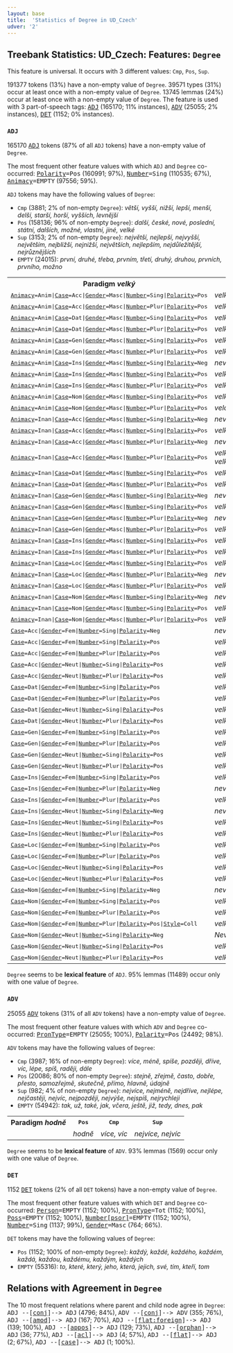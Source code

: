 ```yaml
---
layout: base
title:  'Statistics of Degree in UD_Czech'
udver: '2'
---
```


## Treebank Statistics: UD_Czech: Features: `Degree`

This feature is universal.
It occurs with 3 different values: `Cmp`, `Pos`, `Sup`.

191377 tokens (13%) have a non-empty value of `Degree`.
39571 types (31%) occur at least once with a non-empty value of `Degree`.
13745 lemmas (24%) occur at least once with a non-empty value of `Degree`.
The feature is used with 3 part-of-speech tags: <tt><a href="cs-pos-ADJ.html">ADJ</a></tt> (165170; 11% instances), <tt><a href="cs-pos-ADV.html">ADV</a></tt> (25055; 2% instances), <tt><a href="cs-pos-DET.html">DET</a></tt> (1152; 0% instances).

### `ADJ`

165170 <tt><a href="cs-pos-ADJ.html">ADJ</a></tt> tokens (87% of all `ADJ` tokens) have a non-empty value of `Degree`.

The most frequent other feature values with which `ADJ` and `Degree` co-occurred: <tt><a href="cs-feat-Polarity.html">Polarity</a></tt><tt>=Pos</tt> (160991; 97%), <tt><a href="cs-feat-Number.html">Number</a></tt><tt>=Sing</tt> (110535; 67%), <tt><a href="cs-feat-Animacy.html">Animacy</a></tt><tt>=EMPTY</tt> (97556; 59%).

`ADJ` tokens may have the following values of `Degree`:

* `Cmp` (3881; 2% of non-empty `Degree`): <em>větší, vyšší, nižší, lepší, menší, delší, starší, horší, vyšších, levnější</em>
* `Pos` (158136; 96% of non-empty `Degree`): <em>další, české, nové, poslední, státní, dalších, možné, vlastní, jiné, velké</em>
* `Sup` (3153; 2% of non-empty `Degree`): <em>největší, nejlepší, nejvyšší, největším, nejbližší, nejnižší, největších, nejlepším, nejdůležitější, nejrůznějších</em>
* `EMPTY` (24015): <em>první, druhé, třeba, prvním, třetí, druhý, druhou, prvních, prvního, možno</em>

<table>
  <tr><th>Paradigm <i>velký</i></th><th><tt>Pos</tt></th><th><tt>Cmp</tt></th><th><tt>Sup</tt></th></tr>
  <tr><td><tt><tt><a href="cs-feat-Animacy.html">Animacy</a></tt><tt>=Anim</tt>|<tt><a href="cs-feat-Case.html">Case</a></tt><tt>=Acc</tt>|<tt><a href="cs-feat-Gender.html">Gender</a></tt><tt>=Masc</tt>|<tt><a href="cs-feat-Number.html">Number</a></tt><tt>=Sing</tt>|<tt><a href="cs-feat-Polarity.html">Polarity</a></tt><tt>=Pos</tt></tt></td><td><em>velkého</em></td><td></td><td><em>největšího</em></td></tr>
  <tr><td><tt><tt><a href="cs-feat-Animacy.html">Animacy</a></tt><tt>=Anim</tt>|<tt><a href="cs-feat-Case.html">Case</a></tt><tt>=Acc</tt>|<tt><a href="cs-feat-Gender.html">Gender</a></tt><tt>=Masc</tt>|<tt><a href="cs-feat-Number.html">Number</a></tt><tt>=Plur</tt>|<tt><a href="cs-feat-Polarity.html">Polarity</a></tt><tt>=Pos</tt></tt></td><td><em>velké</em></td><td></td><td><em>největší</em></td></tr>
  <tr><td><tt><tt><a href="cs-feat-Animacy.html">Animacy</a></tt><tt>=Anim</tt>|<tt><a href="cs-feat-Case.html">Case</a></tt><tt>=Dat</tt>|<tt><a href="cs-feat-Gender.html">Gender</a></tt><tt>=Masc</tt>|<tt><a href="cs-feat-Number.html">Number</a></tt><tt>=Sing</tt>|<tt><a href="cs-feat-Polarity.html">Polarity</a></tt><tt>=Pos</tt></tt></td><td><em>velkému</em></td><td></td><td><em>největšímu</em></td></tr>
  <tr><td><tt><tt><a href="cs-feat-Animacy.html">Animacy</a></tt><tt>=Anim</tt>|<tt><a href="cs-feat-Case.html">Case</a></tt><tt>=Dat</tt>|<tt><a href="cs-feat-Gender.html">Gender</a></tt><tt>=Masc</tt>|<tt><a href="cs-feat-Number.html">Number</a></tt><tt>=Plur</tt>|<tt><a href="cs-feat-Polarity.html">Polarity</a></tt><tt>=Pos</tt></tt></td><td><em>velkým</em></td><td></td><td><em>největším</em></td></tr>
  <tr><td><tt><tt><a href="cs-feat-Animacy.html">Animacy</a></tt><tt>=Anim</tt>|<tt><a href="cs-feat-Case.html">Case</a></tt><tt>=Gen</tt>|<tt><a href="cs-feat-Gender.html">Gender</a></tt><tt>=Masc</tt>|<tt><a href="cs-feat-Number.html">Number</a></tt><tt>=Sing</tt>|<tt><a href="cs-feat-Polarity.html">Polarity</a></tt><tt>=Pos</tt></tt></td><td><em>velkého</em></td><td><em>většího</em></td><td><em>největšího</em></td></tr>
  <tr><td><tt><tt><a href="cs-feat-Animacy.html">Animacy</a></tt><tt>=Anim</tt>|<tt><a href="cs-feat-Case.html">Case</a></tt><tt>=Gen</tt>|<tt><a href="cs-feat-Gender.html">Gender</a></tt><tt>=Masc</tt>|<tt><a href="cs-feat-Number.html">Number</a></tt><tt>=Plur</tt>|<tt><a href="cs-feat-Polarity.html">Polarity</a></tt><tt>=Pos</tt></tt></td><td><em>velkých</em></td><td></td><td><em>největších</em></td></tr>
  <tr><td><tt><tt><a href="cs-feat-Animacy.html">Animacy</a></tt><tt>=Anim</tt>|<tt><a href="cs-feat-Case.html">Case</a></tt><tt>=Ins</tt>|<tt><a href="cs-feat-Gender.html">Gender</a></tt><tt>=Masc</tt>|<tt><a href="cs-feat-Number.html">Number</a></tt><tt>=Sing</tt>|<tt><a href="cs-feat-Polarity.html">Polarity</a></tt><tt>=Neg</tt></tt></td><td><em>nevelkým</em></td><td></td><td></td></tr>
  <tr><td><tt><tt><a href="cs-feat-Animacy.html">Animacy</a></tt><tt>=Anim</tt>|<tt><a href="cs-feat-Case.html">Case</a></tt><tt>=Ins</tt>|<tt><a href="cs-feat-Gender.html">Gender</a></tt><tt>=Masc</tt>|<tt><a href="cs-feat-Number.html">Number</a></tt><tt>=Sing</tt>|<tt><a href="cs-feat-Polarity.html">Polarity</a></tt><tt>=Pos</tt></tt></td><td><em>velkým</em></td><td></td><td><em>největším</em></td></tr>
  <tr><td><tt><tt><a href="cs-feat-Animacy.html">Animacy</a></tt><tt>=Anim</tt>|<tt><a href="cs-feat-Case.html">Case</a></tt><tt>=Ins</tt>|<tt><a href="cs-feat-Gender.html">Gender</a></tt><tt>=Masc</tt>|<tt><a href="cs-feat-Number.html">Number</a></tt><tt>=Plur</tt>|<tt><a href="cs-feat-Polarity.html">Polarity</a></tt><tt>=Pos</tt></tt></td><td><em>velkými</em></td><td></td><td><em>největšími</em></td></tr>
  <tr><td><tt><tt><a href="cs-feat-Animacy.html">Animacy</a></tt><tt>=Anim</tt>|<tt><a href="cs-feat-Case.html">Case</a></tt><tt>=Nom</tt>|<tt><a href="cs-feat-Gender.html">Gender</a></tt><tt>=Masc</tt>|<tt><a href="cs-feat-Number.html">Number</a></tt><tt>=Sing</tt>|<tt><a href="cs-feat-Polarity.html">Polarity</a></tt><tt>=Pos</tt></tt></td><td><em>velký</em></td><td><em>větší</em></td><td><em>největší</em></td></tr>
  <tr><td><tt><tt><a href="cs-feat-Animacy.html">Animacy</a></tt><tt>=Anim</tt>|<tt><a href="cs-feat-Case.html">Case</a></tt><tt>=Nom</tt>|<tt><a href="cs-feat-Gender.html">Gender</a></tt><tt>=Masc</tt>|<tt><a href="cs-feat-Number.html">Number</a></tt><tt>=Plur</tt>|<tt><a href="cs-feat-Polarity.html">Polarity</a></tt><tt>=Pos</tt></tt></td><td><em>velcí</em></td><td><em>větší</em></td><td><em>největší</em></td></tr>
  <tr><td><tt><tt><a href="cs-feat-Animacy.html">Animacy</a></tt><tt>=Inan</tt>|<tt><a href="cs-feat-Case.html">Case</a></tt><tt>=Acc</tt>|<tt><a href="cs-feat-Gender.html">Gender</a></tt><tt>=Masc</tt>|<tt><a href="cs-feat-Number.html">Number</a></tt><tt>=Sing</tt>|<tt><a href="cs-feat-Polarity.html">Polarity</a></tt><tt>=Neg</tt></tt></td><td><em>nevelký</em></td><td></td><td></td></tr>
  <tr><td><tt><tt><a href="cs-feat-Animacy.html">Animacy</a></tt><tt>=Inan</tt>|<tt><a href="cs-feat-Case.html">Case</a></tt><tt>=Acc</tt>|<tt><a href="cs-feat-Gender.html">Gender</a></tt><tt>=Masc</tt>|<tt><a href="cs-feat-Number.html">Number</a></tt><tt>=Sing</tt>|<tt><a href="cs-feat-Polarity.html">Polarity</a></tt><tt>=Pos</tt></tt></td><td><em>velký</em></td><td><em>větší</em></td><td><em>největší</em></td></tr>
  <tr><td><tt><tt><a href="cs-feat-Animacy.html">Animacy</a></tt><tt>=Inan</tt>|<tt><a href="cs-feat-Case.html">Case</a></tt><tt>=Acc</tt>|<tt><a href="cs-feat-Gender.html">Gender</a></tt><tt>=Masc</tt>|<tt><a href="cs-feat-Number.html">Number</a></tt><tt>=Plur</tt>|<tt><a href="cs-feat-Polarity.html">Polarity</a></tt><tt>=Neg</tt></tt></td><td><em>nevelké</em></td><td></td><td></td></tr>
  <tr><td><tt><tt><a href="cs-feat-Animacy.html">Animacy</a></tt><tt>=Inan</tt>|<tt><a href="cs-feat-Case.html">Case</a></tt><tt>=Acc</tt>|<tt><a href="cs-feat-Gender.html">Gender</a></tt><tt>=Masc</tt>|<tt><a href="cs-feat-Number.html">Number</a></tt><tt>=Plur</tt>|<tt><a href="cs-feat-Polarity.html">Polarity</a></tt><tt>=Pos</tt></tt></td><td><em>velké, velkými</em></td><td><em>větší</em></td><td><em>největší</em></td></tr>
  <tr><td><tt><tt><a href="cs-feat-Animacy.html">Animacy</a></tt><tt>=Inan</tt>|<tt><a href="cs-feat-Case.html">Case</a></tt><tt>=Dat</tt>|<tt><a href="cs-feat-Gender.html">Gender</a></tt><tt>=Masc</tt>|<tt><a href="cs-feat-Number.html">Number</a></tt><tt>=Sing</tt>|<tt><a href="cs-feat-Polarity.html">Polarity</a></tt><tt>=Pos</tt></tt></td><td><em>velkému</em></td><td><em>většímu</em></td><td><em>největšímu</em></td></tr>
  <tr><td><tt><tt><a href="cs-feat-Animacy.html">Animacy</a></tt><tt>=Inan</tt>|<tt><a href="cs-feat-Case.html">Case</a></tt><tt>=Dat</tt>|<tt><a href="cs-feat-Gender.html">Gender</a></tt><tt>=Masc</tt>|<tt><a href="cs-feat-Number.html">Number</a></tt><tt>=Plur</tt>|<tt><a href="cs-feat-Polarity.html">Polarity</a></tt><tt>=Pos</tt></tt></td><td><em>velkým</em></td><td><em>větším</em></td><td><em>největším</em></td></tr>
  <tr><td><tt><tt><a href="cs-feat-Animacy.html">Animacy</a></tt><tt>=Inan</tt>|<tt><a href="cs-feat-Case.html">Case</a></tt><tt>=Gen</tt>|<tt><a href="cs-feat-Gender.html">Gender</a></tt><tt>=Masc</tt>|<tt><a href="cs-feat-Number.html">Number</a></tt><tt>=Sing</tt>|<tt><a href="cs-feat-Polarity.html">Polarity</a></tt><tt>=Neg</tt></tt></td><td><em>nevelkého</em></td><td></td><td></td></tr>
  <tr><td><tt><tt><a href="cs-feat-Animacy.html">Animacy</a></tt><tt>=Inan</tt>|<tt><a href="cs-feat-Case.html">Case</a></tt><tt>=Gen</tt>|<tt><a href="cs-feat-Gender.html">Gender</a></tt><tt>=Masc</tt>|<tt><a href="cs-feat-Number.html">Number</a></tt><tt>=Sing</tt>|<tt><a href="cs-feat-Polarity.html">Polarity</a></tt><tt>=Pos</tt></tt></td><td><em>velkého</em></td><td><em>většího</em></td><td><em>největšího</em></td></tr>
  <tr><td><tt><tt><a href="cs-feat-Animacy.html">Animacy</a></tt><tt>=Inan</tt>|<tt><a href="cs-feat-Case.html">Case</a></tt><tt>=Gen</tt>|<tt><a href="cs-feat-Gender.html">Gender</a></tt><tt>=Masc</tt>|<tt><a href="cs-feat-Number.html">Number</a></tt><tt>=Plur</tt>|<tt><a href="cs-feat-Polarity.html">Polarity</a></tt><tt>=Neg</tt></tt></td><td><em>nevelkých</em></td><td></td><td></td></tr>
  <tr><td><tt><tt><a href="cs-feat-Animacy.html">Animacy</a></tt><tt>=Inan</tt>|<tt><a href="cs-feat-Case.html">Case</a></tt><tt>=Gen</tt>|<tt><a href="cs-feat-Gender.html">Gender</a></tt><tt>=Masc</tt>|<tt><a href="cs-feat-Number.html">Number</a></tt><tt>=Plur</tt>|<tt><a href="cs-feat-Polarity.html">Polarity</a></tt><tt>=Pos</tt></tt></td><td><em>velkých</em></td><td><em>větších</em></td><td><em>největších</em></td></tr>
  <tr><td><tt><tt><a href="cs-feat-Animacy.html">Animacy</a></tt><tt>=Inan</tt>|<tt><a href="cs-feat-Case.html">Case</a></tt><tt>=Ins</tt>|<tt><a href="cs-feat-Gender.html">Gender</a></tt><tt>=Masc</tt>|<tt><a href="cs-feat-Number.html">Number</a></tt><tt>=Sing</tt>|<tt><a href="cs-feat-Polarity.html">Polarity</a></tt><tt>=Pos</tt></tt></td><td><em>velkým</em></td><td><em>větším</em></td><td><em>největším</em></td></tr>
  <tr><td><tt><tt><a href="cs-feat-Animacy.html">Animacy</a></tt><tt>=Inan</tt>|<tt><a href="cs-feat-Case.html">Case</a></tt><tt>=Ins</tt>|<tt><a href="cs-feat-Gender.html">Gender</a></tt><tt>=Masc</tt>|<tt><a href="cs-feat-Number.html">Number</a></tt><tt>=Plur</tt>|<tt><a href="cs-feat-Polarity.html">Polarity</a></tt><tt>=Pos</tt></tt></td><td><em>velkými</em></td><td><em>většími</em></td><td><em>největšími</em></td></tr>
  <tr><td><tt><tt><a href="cs-feat-Animacy.html">Animacy</a></tt><tt>=Inan</tt>|<tt><a href="cs-feat-Case.html">Case</a></tt><tt>=Loc</tt>|<tt><a href="cs-feat-Gender.html">Gender</a></tt><tt>=Masc</tt>|<tt><a href="cs-feat-Number.html">Number</a></tt><tt>=Sing</tt>|<tt><a href="cs-feat-Polarity.html">Polarity</a></tt><tt>=Pos</tt></tt></td><td><em>velkém</em></td><td><em>větším</em></td><td><em>největším</em></td></tr>
  <tr><td><tt><tt><a href="cs-feat-Animacy.html">Animacy</a></tt><tt>=Inan</tt>|<tt><a href="cs-feat-Case.html">Case</a></tt><tt>=Loc</tt>|<tt><a href="cs-feat-Gender.html">Gender</a></tt><tt>=Masc</tt>|<tt><a href="cs-feat-Number.html">Number</a></tt><tt>=Plur</tt>|<tt><a href="cs-feat-Polarity.html">Polarity</a></tt><tt>=Neg</tt></tt></td><td><em>nevelkých</em></td><td></td><td></td></tr>
  <tr><td><tt><tt><a href="cs-feat-Animacy.html">Animacy</a></tt><tt>=Inan</tt>|<tt><a href="cs-feat-Case.html">Case</a></tt><tt>=Loc</tt>|<tt><a href="cs-feat-Gender.html">Gender</a></tt><tt>=Masc</tt>|<tt><a href="cs-feat-Number.html">Number</a></tt><tt>=Plur</tt>|<tt><a href="cs-feat-Polarity.html">Polarity</a></tt><tt>=Pos</tt></tt></td><td><em>velkých</em></td><td><em>větších</em></td><td><em>největších</em></td></tr>
  <tr><td><tt><tt><a href="cs-feat-Animacy.html">Animacy</a></tt><tt>=Inan</tt>|<tt><a href="cs-feat-Case.html">Case</a></tt><tt>=Nom</tt>|<tt><a href="cs-feat-Gender.html">Gender</a></tt><tt>=Masc</tt>|<tt><a href="cs-feat-Number.html">Number</a></tt><tt>=Sing</tt>|<tt><a href="cs-feat-Polarity.html">Polarity</a></tt><tt>=Neg</tt></tt></td><td><em>nevelký</em></td><td></td><td></td></tr>
  <tr><td><tt><tt><a href="cs-feat-Animacy.html">Animacy</a></tt><tt>=Inan</tt>|<tt><a href="cs-feat-Case.html">Case</a></tt><tt>=Nom</tt>|<tt><a href="cs-feat-Gender.html">Gender</a></tt><tt>=Masc</tt>|<tt><a href="cs-feat-Number.html">Number</a></tt><tt>=Sing</tt>|<tt><a href="cs-feat-Polarity.html">Polarity</a></tt><tt>=Pos</tt></tt></td><td><em>velký</em></td><td><em>větší</em></td><td><em>největší</em></td></tr>
  <tr><td><tt><tt><a href="cs-feat-Animacy.html">Animacy</a></tt><tt>=Inan</tt>|<tt><a href="cs-feat-Case.html">Case</a></tt><tt>=Nom</tt>|<tt><a href="cs-feat-Gender.html">Gender</a></tt><tt>=Masc</tt>|<tt><a href="cs-feat-Number.html">Number</a></tt><tt>=Plur</tt>|<tt><a href="cs-feat-Polarity.html">Polarity</a></tt><tt>=Pos</tt></tt></td><td><em>velké</em></td><td><em>větší</em></td><td><em>největší</em></td></tr>
  <tr><td><tt><tt><a href="cs-feat-Case.html">Case</a></tt><tt>=Acc</tt>|<tt><a href="cs-feat-Gender.html">Gender</a></tt><tt>=Fem</tt>|<tt><a href="cs-feat-Number.html">Number</a></tt><tt>=Sing</tt>|<tt><a href="cs-feat-Polarity.html">Polarity</a></tt><tt>=Neg</tt></tt></td><td><em>nevelkou</em></td><td></td><td></td></tr>
  <tr><td><tt><tt><a href="cs-feat-Case.html">Case</a></tt><tt>=Acc</tt>|<tt><a href="cs-feat-Gender.html">Gender</a></tt><tt>=Fem</tt>|<tt><a href="cs-feat-Number.html">Number</a></tt><tt>=Sing</tt>|<tt><a href="cs-feat-Polarity.html">Polarity</a></tt><tt>=Pos</tt></tt></td><td><em>velkou</em></td><td><em>větší</em></td><td><em>největší</em></td></tr>
  <tr><td><tt><tt><a href="cs-feat-Case.html">Case</a></tt><tt>=Acc</tt>|<tt><a href="cs-feat-Gender.html">Gender</a></tt><tt>=Fem</tt>|<tt><a href="cs-feat-Number.html">Number</a></tt><tt>=Plur</tt>|<tt><a href="cs-feat-Polarity.html">Polarity</a></tt><tt>=Pos</tt></tt></td><td><em>velké</em></td><td><em>větší</em></td><td><em>největší</em></td></tr>
  <tr><td><tt><tt><a href="cs-feat-Case.html">Case</a></tt><tt>=Acc</tt>|<tt><a href="cs-feat-Gender.html">Gender</a></tt><tt>=Neut</tt>|<tt><a href="cs-feat-Number.html">Number</a></tt><tt>=Sing</tt>|<tt><a href="cs-feat-Polarity.html">Polarity</a></tt><tt>=Pos</tt></tt></td><td><em>velké</em></td><td><em>větší</em></td><td><em>největší</em></td></tr>
  <tr><td><tt><tt><a href="cs-feat-Case.html">Case</a></tt><tt>=Acc</tt>|<tt><a href="cs-feat-Gender.html">Gender</a></tt><tt>=Neut</tt>|<tt><a href="cs-feat-Number.html">Number</a></tt><tt>=Plur</tt>|<tt><a href="cs-feat-Polarity.html">Polarity</a></tt><tt>=Pos</tt></tt></td><td><em>velká</em></td><td><em>větší</em></td><td><em>největší</em></td></tr>
  <tr><td><tt><tt><a href="cs-feat-Case.html">Case</a></tt><tt>=Dat</tt>|<tt><a href="cs-feat-Gender.html">Gender</a></tt><tt>=Fem</tt>|<tt><a href="cs-feat-Number.html">Number</a></tt><tt>=Sing</tt>|<tt><a href="cs-feat-Polarity.html">Polarity</a></tt><tt>=Pos</tt></tt></td><td><em>velké</em></td><td><em>větší</em></td><td><em>největší</em></td></tr>
  <tr><td><tt><tt><a href="cs-feat-Case.html">Case</a></tt><tt>=Dat</tt>|<tt><a href="cs-feat-Gender.html">Gender</a></tt><tt>=Fem</tt>|<tt><a href="cs-feat-Number.html">Number</a></tt><tt>=Plur</tt>|<tt><a href="cs-feat-Polarity.html">Polarity</a></tt><tt>=Pos</tt></tt></td><td><em>velkým</em></td><td><em>větším</em></td><td><em>největším</em></td></tr>
  <tr><td><tt><tt><a href="cs-feat-Case.html">Case</a></tt><tt>=Dat</tt>|<tt><a href="cs-feat-Gender.html">Gender</a></tt><tt>=Neut</tt>|<tt><a href="cs-feat-Number.html">Number</a></tt><tt>=Sing</tt>|<tt><a href="cs-feat-Polarity.html">Polarity</a></tt><tt>=Pos</tt></tt></td><td><em>velkému</em></td><td><em>většímu</em></td><td><em>největšímu</em></td></tr>
  <tr><td><tt><tt><a href="cs-feat-Case.html">Case</a></tt><tt>=Dat</tt>|<tt><a href="cs-feat-Gender.html">Gender</a></tt><tt>=Neut</tt>|<tt><a href="cs-feat-Number.html">Number</a></tt><tt>=Plur</tt>|<tt><a href="cs-feat-Polarity.html">Polarity</a></tt><tt>=Pos</tt></tt></td><td><em>velkým</em></td><td></td><td></td></tr>
  <tr><td><tt><tt><a href="cs-feat-Case.html">Case</a></tt><tt>=Gen</tt>|<tt><a href="cs-feat-Gender.html">Gender</a></tt><tt>=Fem</tt>|<tt><a href="cs-feat-Number.html">Number</a></tt><tt>=Sing</tt>|<tt><a href="cs-feat-Polarity.html">Polarity</a></tt><tt>=Pos</tt></tt></td><td><em>velké</em></td><td><em>větší</em></td><td><em>největší</em></td></tr>
  <tr><td><tt><tt><a href="cs-feat-Case.html">Case</a></tt><tt>=Gen</tt>|<tt><a href="cs-feat-Gender.html">Gender</a></tt><tt>=Fem</tt>|<tt><a href="cs-feat-Number.html">Number</a></tt><tt>=Plur</tt>|<tt><a href="cs-feat-Polarity.html">Polarity</a></tt><tt>=Pos</tt></tt></td><td><em>velkých</em></td><td><em>větších</em></td><td><em>největších</em></td></tr>
  <tr><td><tt><tt><a href="cs-feat-Case.html">Case</a></tt><tt>=Gen</tt>|<tt><a href="cs-feat-Gender.html">Gender</a></tt><tt>=Neut</tt>|<tt><a href="cs-feat-Number.html">Number</a></tt><tt>=Sing</tt>|<tt><a href="cs-feat-Polarity.html">Polarity</a></tt><tt>=Pos</tt></tt></td><td><em>velkého</em></td><td><em>většího</em></td><td><em>největšího</em></td></tr>
  <tr><td><tt><tt><a href="cs-feat-Case.html">Case</a></tt><tt>=Gen</tt>|<tt><a href="cs-feat-Gender.html">Gender</a></tt><tt>=Neut</tt>|<tt><a href="cs-feat-Number.html">Number</a></tt><tt>=Plur</tt>|<tt><a href="cs-feat-Polarity.html">Polarity</a></tt><tt>=Pos</tt></tt></td><td><em>velkých</em></td><td><em>větších</em></td><td><em>největších</em></td></tr>
  <tr><td><tt><tt><a href="cs-feat-Case.html">Case</a></tt><tt>=Ins</tt>|<tt><a href="cs-feat-Gender.html">Gender</a></tt><tt>=Fem</tt>|<tt><a href="cs-feat-Number.html">Number</a></tt><tt>=Sing</tt>|<tt><a href="cs-feat-Polarity.html">Polarity</a></tt><tt>=Pos</tt></tt></td><td><em>velkou</em></td><td><em>větší</em></td><td><em>největší</em></td></tr>
  <tr><td><tt><tt><a href="cs-feat-Case.html">Case</a></tt><tt>=Ins</tt>|<tt><a href="cs-feat-Gender.html">Gender</a></tt><tt>=Fem</tt>|<tt><a href="cs-feat-Number.html">Number</a></tt><tt>=Plur</tt>|<tt><a href="cs-feat-Polarity.html">Polarity</a></tt><tt>=Neg</tt></tt></td><td><em>nevelkými</em></td><td></td><td></td></tr>
  <tr><td><tt><tt><a href="cs-feat-Case.html">Case</a></tt><tt>=Ins</tt>|<tt><a href="cs-feat-Gender.html">Gender</a></tt><tt>=Fem</tt>|<tt><a href="cs-feat-Number.html">Number</a></tt><tt>=Plur</tt>|<tt><a href="cs-feat-Polarity.html">Polarity</a></tt><tt>=Pos</tt></tt></td><td><em>velkými</em></td><td><em>většími</em></td><td><em>Největšími</em></td></tr>
  <tr><td><tt><tt><a href="cs-feat-Case.html">Case</a></tt><tt>=Ins</tt>|<tt><a href="cs-feat-Gender.html">Gender</a></tt><tt>=Neut</tt>|<tt><a href="cs-feat-Number.html">Number</a></tt><tt>=Sing</tt>|<tt><a href="cs-feat-Polarity.html">Polarity</a></tt><tt>=Neg</tt></tt></td><td><em>nevelkým</em></td><td></td><td></td></tr>
  <tr><td><tt><tt><a href="cs-feat-Case.html">Case</a></tt><tt>=Ins</tt>|<tt><a href="cs-feat-Gender.html">Gender</a></tt><tt>=Neut</tt>|<tt><a href="cs-feat-Number.html">Number</a></tt><tt>=Sing</tt>|<tt><a href="cs-feat-Polarity.html">Polarity</a></tt><tt>=Pos</tt></tt></td><td><em>velkým</em></td><td><em>větším</em></td><td><em>největším</em></td></tr>
  <tr><td><tt><tt><a href="cs-feat-Case.html">Case</a></tt><tt>=Ins</tt>|<tt><a href="cs-feat-Gender.html">Gender</a></tt><tt>=Neut</tt>|<tt><a href="cs-feat-Number.html">Number</a></tt><tt>=Plur</tt>|<tt><a href="cs-feat-Polarity.html">Polarity</a></tt><tt>=Pos</tt></tt></td><td><em>velkými</em></td><td></td><td><em>největšími</em></td></tr>
  <tr><td><tt><tt><a href="cs-feat-Case.html">Case</a></tt><tt>=Loc</tt>|<tt><a href="cs-feat-Gender.html">Gender</a></tt><tt>=Fem</tt>|<tt><a href="cs-feat-Number.html">Number</a></tt><tt>=Sing</tt>|<tt><a href="cs-feat-Polarity.html">Polarity</a></tt><tt>=Pos</tt></tt></td><td><em>velké</em></td><td><em>větší</em></td><td><em>největší</em></td></tr>
  <tr><td><tt><tt><a href="cs-feat-Case.html">Case</a></tt><tt>=Loc</tt>|<tt><a href="cs-feat-Gender.html">Gender</a></tt><tt>=Fem</tt>|<tt><a href="cs-feat-Number.html">Number</a></tt><tt>=Plur</tt>|<tt><a href="cs-feat-Polarity.html">Polarity</a></tt><tt>=Pos</tt></tt></td><td><em>velkých</em></td><td><em>větších</em></td><td><em>největších</em></td></tr>
  <tr><td><tt><tt><a href="cs-feat-Case.html">Case</a></tt><tt>=Loc</tt>|<tt><a href="cs-feat-Gender.html">Gender</a></tt><tt>=Neut</tt>|<tt><a href="cs-feat-Number.html">Number</a></tt><tt>=Sing</tt>|<tt><a href="cs-feat-Polarity.html">Polarity</a></tt><tt>=Pos</tt></tt></td><td><em>velkém</em></td><td><em>větším</em></td><td><em>největším</em></td></tr>
  <tr><td><tt><tt><a href="cs-feat-Case.html">Case</a></tt><tt>=Loc</tt>|<tt><a href="cs-feat-Gender.html">Gender</a></tt><tt>=Neut</tt>|<tt><a href="cs-feat-Number.html">Number</a></tt><tt>=Plur</tt>|<tt><a href="cs-feat-Polarity.html">Polarity</a></tt><tt>=Pos</tt></tt></td><td><em>velkých</em></td><td><em>větších</em></td><td><em>největších</em></td></tr>
  <tr><td><tt><tt><a href="cs-feat-Case.html">Case</a></tt><tt>=Nom</tt>|<tt><a href="cs-feat-Gender.html">Gender</a></tt><tt>=Fem</tt>|<tt><a href="cs-feat-Number.html">Number</a></tt><tt>=Sing</tt>|<tt><a href="cs-feat-Polarity.html">Polarity</a></tt><tt>=Neg</tt></tt></td><td><em>nevelká</em></td><td></td><td></td></tr>
  <tr><td><tt><tt><a href="cs-feat-Case.html">Case</a></tt><tt>=Nom</tt>|<tt><a href="cs-feat-Gender.html">Gender</a></tt><tt>=Fem</tt>|<tt><a href="cs-feat-Number.html">Number</a></tt><tt>=Sing</tt>|<tt><a href="cs-feat-Polarity.html">Polarity</a></tt><tt>=Pos</tt></tt></td><td><em>velká</em></td><td><em>větší</em></td><td><em>největší</em></td></tr>
  <tr><td><tt><tt><a href="cs-feat-Case.html">Case</a></tt><tt>=Nom</tt>|<tt><a href="cs-feat-Gender.html">Gender</a></tt><tt>=Fem</tt>|<tt><a href="cs-feat-Number.html">Number</a></tt><tt>=Plur</tt>|<tt><a href="cs-feat-Polarity.html">Polarity</a></tt><tt>=Pos</tt></tt></td><td><em>velké</em></td><td><em>větší</em></td><td><em>největší</em></td></tr>
  <tr><td><tt><tt><a href="cs-feat-Case.html">Case</a></tt><tt>=Nom</tt>|<tt><a href="cs-feat-Gender.html">Gender</a></tt><tt>=Fem</tt>|<tt><a href="cs-feat-Number.html">Number</a></tt><tt>=Plur</tt>|<tt><a href="cs-feat-Polarity.html">Polarity</a></tt><tt>=Pos</tt>|<tt><a href="cs-feat-Style.html">Style</a></tt><tt>=Coll</tt></tt></td><td><em>velký</em></td><td></td><td></td></tr>
  <tr><td><tt><tt><a href="cs-feat-Case.html">Case</a></tt><tt>=Nom</tt>|<tt><a href="cs-feat-Gender.html">Gender</a></tt><tt>=Neut</tt>|<tt><a href="cs-feat-Number.html">Number</a></tt><tt>=Sing</tt>|<tt><a href="cs-feat-Polarity.html">Polarity</a></tt><tt>=Neg</tt></tt></td><td><em>Nevelké</em></td><td></td><td></td></tr>
  <tr><td><tt><tt><a href="cs-feat-Case.html">Case</a></tt><tt>=Nom</tt>|<tt><a href="cs-feat-Gender.html">Gender</a></tt><tt>=Neut</tt>|<tt><a href="cs-feat-Number.html">Number</a></tt><tt>=Sing</tt>|<tt><a href="cs-feat-Polarity.html">Polarity</a></tt><tt>=Pos</tt></tt></td><td><em>velké</em></td><td><em>větší</em></td><td><em>největší</em></td></tr>
  <tr><td><tt><tt><a href="cs-feat-Case.html">Case</a></tt><tt>=Nom</tt>|<tt><a href="cs-feat-Gender.html">Gender</a></tt><tt>=Neut</tt>|<tt><a href="cs-feat-Number.html">Number</a></tt><tt>=Plur</tt>|<tt><a href="cs-feat-Polarity.html">Polarity</a></tt><tt>=Pos</tt></tt></td><td><em>velká</em></td><td></td><td><em>největší</em></td></tr>
</table>

`Degree` seems to be **lexical feature** of `ADJ`. 95% lemmas (11489) occur only with one value of `Degree`.

### `ADV`

25055 <tt><a href="cs-pos-ADV.html">ADV</a></tt> tokens (31% of all `ADV` tokens) have a non-empty value of `Degree`.

The most frequent other feature values with which `ADV` and `Degree` co-occurred: <tt><a href="cs-feat-PronType.html">PronType</a></tt><tt>=EMPTY</tt> (25055; 100%), <tt><a href="cs-feat-Polarity.html">Polarity</a></tt><tt>=Pos</tt> (24492; 98%).

`ADV` tokens may have the following values of `Degree`:

* `Cmp` (3987; 16% of non-empty `Degree`): <em>více, méně, spíše, později, dříve, víc, lépe, spíš, raději, dále</em>
* `Pos` (20086; 80% of non-empty `Degree`): <em>stejně, zřejmě, často, dobře, přesto, samozřejmě, skutečně, přímo, hlavně, údajně</em>
* `Sup` (982; 4% of non-empty `Degree`): <em>nejvíce, nejméně, nejdříve, nejlépe, nejčastěji, nejvíc, nejpozději, nejvýše, nejspíš, nejrychleji</em>
* `EMPTY` (54942): <em>tak, už, také, jak, včera, ještě, již, tedy, dnes, pak</em>

<table>
  <tr><th>Paradigm <i>hodně</i></th><th><tt>Pos</tt></th><th><tt>Cmp</tt></th><th><tt>Sup</tt></th></tr>
  <tr><td><tt></tt></td><td><em>hodně</em></td><td><em>více, víc</em></td><td><em>nejvíce, nejvíc</em></td></tr>
</table>

`Degree` seems to be **lexical feature** of `ADV`. 93% lemmas (1569) occur only with one value of `Degree`.

### `DET`

1152 <tt><a href="cs-pos-DET.html">DET</a></tt> tokens (2% of all `DET` tokens) have a non-empty value of `Degree`.

The most frequent other feature values with which `DET` and `Degree` co-occurred: <tt><a href="cs-feat-Person.html">Person</a></tt><tt>=EMPTY</tt> (1152; 100%), <tt><a href="cs-feat-PronType.html">PronType</a></tt><tt>=Tot</tt> (1152; 100%), <tt><a href="cs-feat-Poss.html">Poss</a></tt><tt>=EMPTY</tt> (1152; 100%), <tt><a href="cs-feat-Number-psor.html">Number[psor]</a></tt><tt>=EMPTY</tt> (1152; 100%), <tt><a href="cs-feat-Number.html">Number</a></tt><tt>=Sing</tt> (1137; 99%), <tt><a href="cs-feat-Gender.html">Gender</a></tt><tt>=Masc</tt> (764; 66%).

`DET` tokens may have the following values of `Degree`:

* `Pos` (1152; 100% of non-empty `Degree`): <em>každý, každé, každého, každém, každá, každou, každému, každým, každých</em>
* `EMPTY` (55316): <em>to, které, který, jeho, která, jejich, své, tím, kteří, tom</em>

## Relations with Agreement in `Degree`

The 10 most frequent relations where parent and child node agree in `Degree`:
<tt>ADJ --[<tt><a href="cs-dep-conj.html">conj</a></tt>]--> ADJ</tt> (4796; 84%),
<tt>ADV --[<tt><a href="cs-dep-conj.html">conj</a></tt>]--> ADV</tt> (355; 76%),
<tt>ADJ --[<tt><a href="cs-dep-amod.html">amod</a></tt>]--> ADJ</tt> (167; 70%),
<tt>ADJ --[<tt><a href="cs-dep-flat-foreign.html">flat:foreign</a></tt>]--> ADJ</tt> (139; 100%),
<tt>ADJ --[<tt><a href="cs-dep-appos.html">appos</a></tt>]--> ADJ</tt> (129; 73%),
<tt>ADJ --[<tt><a href="cs-dep-orphan.html">orphan</a></tt>]--> ADJ</tt> (36; 77%),
<tt>ADJ --[<tt><a href="cs-dep-acl.html">acl</a></tt>]--> ADJ</tt> (4; 57%),
<tt>ADJ --[<tt><a href="cs-dep-flat.html">flat</a></tt>]--> ADJ</tt> (2; 67%),
<tt>ADJ --[<tt><a href="cs-dep-case.html">case</a></tt>]--> ADJ</tt> (1; 100%).

